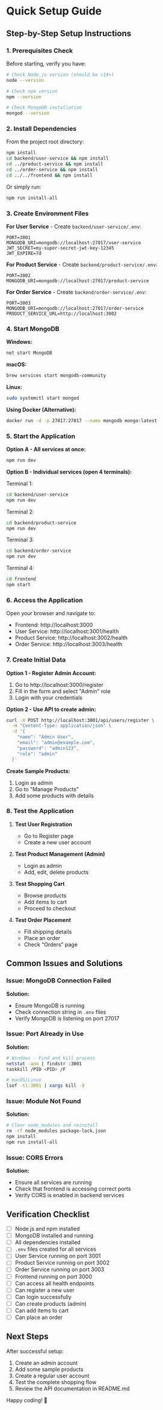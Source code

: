 # Quick Setup Guide

## Step-by-Step Setup Instructions

### 1. Prerequisites Check

Before starting, verify you have:

```bash
# Check Node.js version (should be v14+)
node --version

# Check npm version
npm --version

# Check MongoDB installation
mongod --version
```

### 2. Install Dependencies

From the project root directory:

```bash
npm install
cd backend/user-service && npm install
cd ../product-service && npm install
cd ../order-service && npm install
cd ../../frontend && npm install
```

Or simply run:
```bash
npm run install-all
```

### 3. Create Environment Files

**For User Service** - Create `backend/user-service/.env`:
```
PORT=3001
MONGODB_URI=mongodb://localhost:27017/user-service
JWT_SECRET=my-super-secret-jwt-key-12345
JWT_EXPIRE=7d
```

**For Product Service** - Create `backend/product-service/.env`:
```
PORT=3002
MONGODB_URI=mongodb://localhost:27017/product-service
```

**For Order Service** - Create `backend/order-service/.env`:
```
PORT=3003
MONGODB_URI=mongodb://localhost:27017/order-service
PRODUCT_SERVICE_URL=http://localhost:3002
```

### 4. Start MongoDB

**Windows:**
```bash
net start MongoDB
```

**macOS:**
```bash
brew services start mongodb-community
```

**Linux:**
```bash
sudo systemctl start mongod
```

**Using Docker (Alternative):**
```bash
docker run -d -p 27017:27017 --name mongodb mongo:latest
```

### 5. Start the Application

**Option A - All services at once:**
```bash
npm run dev
```

**Option B - Individual services (open 4 terminals):**

Terminal 1:
```bash
cd backend/user-service
npm run dev
```

Terminal 2:
```bash
cd backend/product-service
npm run dev
```

Terminal 3:
```bash
cd backend/order-service
npm run dev
```

Terminal 4:
```bash
cd frontend
npm start
```

### 6. Access the Application

Open your browser and navigate to:
- Frontend: http://localhost:3000
- User Service: http://localhost:3001/health
- Product Service: http://localhost:3002/health
- Order Service: http://localhost:3003/health

### 7. Create Initial Data

**Option 1 - Register Admin Account:**
1. Go to http://localhost:3000/register
2. Fill in the form and select "Admin" role
3. Login with your credentials

**Option 2 - Use API to create admin:**
```bash
curl -X POST http://localhost:3001/api/users/register \
  -H "Content-Type: application/json" \
  -d '{
    "name": "Admin User",
    "email": "admin@example.com",
    "password": "admin123",
    "role": "admin"
  }'
```

**Create Sample Products:**
1. Login as admin
2. Go to "Manage Products"
3. Add some products with details

### 8. Test the Application

1. **Test User Registration**
   - Go to Register page
   - Create a new user account

2. **Test Product Management (Admin)**
   - Login as admin
   - Add, edit, delete products

3. **Test Shopping Cart**
   - Browse products
   - Add items to cart
   - Proceed to checkout

4. **Test Order Placement**
   - Fill shipping details
   - Place an order
   - Check "Orders" page

## Common Issues and Solutions

### Issue: MongoDB Connection Failed

**Solution:**
- Ensure MongoDB is running
- Check connection string in `.env` files
- Verify MongoDB is listening on port 27017

### Issue: Port Already in Use

**Solution:**
```bash
# Windows - Find and kill process
netstat -ano | findstr :3001
taskkill /PID <PID> /F

# macOS/Linux
lsof -ti:3001 | xargs kill -9
```

### Issue: Module Not Found

**Solution:**
```bash
# Clear node_modules and reinstall
rm -rf node_modules package-lock.json
npm install
npm run install-all
```

### Issue: CORS Errors

**Solution:**
- Ensure all services are running
- Check that frontend is accessing correct ports
- Verify CORS is enabled in backend services

## Verification Checklist

- [ ] Node.js and npm installed
- [ ] MongoDB installed and running
- [ ] All dependencies installed
- [ ] `.env` files created for all services
- [ ] User Service running on port 3001
- [ ] Product Service running on port 3002
- [ ] Order Service running on port 3003
- [ ] Frontend running on port 3000
- [ ] Can access all health endpoints
- [ ] Can register a new user
- [ ] Can login successfully
- [ ] Can create products (admin)
- [ ] Can add items to cart
- [ ] Can place an order

## Next Steps

After successful setup:
1. Create an admin account
2. Add some sample products
3. Create a regular user account
4. Test the complete shopping flow
5. Review the API documentation in README.md

Happy coding! 🚀

